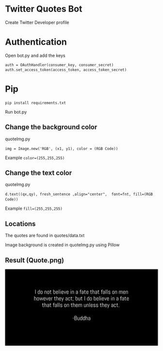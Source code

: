 # Twitter Quotes Bot

Create Twitter Developer profile

# Authentication
Open bot.py and add the keys
```
auth = OAuthHandler(consumer_key, consumer_secret)
auth.set_access_token(access_token, access_token_secret)
```

# Pip
`pip install requirements.txt`

Run bot.py

## Change the background color
quoteImg.py

`img = Image.new('RGB', (x1, y1), color = (RGB Code))`

Example `color=(255,255,255)`

## Change the text color
quoteImg.py

`d.text((qx,qy), fresh_sentence ,align="center",  font=fnt, fill=(RGB Code))`

Example `fill=(255,255,255)`

## Locations
The quotes are found in quotes/data.txt

Image background is created in quoteImg.py using Pillow 

## Result (Quote.png)
![Image_with_quote](/images/quote.png)
